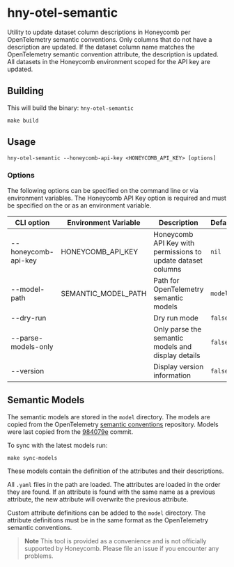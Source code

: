 # hny-otel-semantic

Utility to update dataset column descriptions in Honeycomb per OpenTelemetry
semantic conventions. Only columns that do not have a description are updated.
If the dataset column name matches the OpenTelemetry semantic convention
attribute, the description is updated. All datasets in the Honeycomb environment
scoped for the API key are updated.

## Building

This will build the binary: `hny-otel-semantic` 
```shell
make build
```

## Usage

```shell
hny-otel-semantic --honeycomb-api-key <HONEYCOMB_API_KEY> [options]
```

### Options

The following options can be specified on the command line or via environment
variables. The Honeycomb API Key option is required and must be specified on the
or as an environment variable.

| CLI option              | Environment Variable  | Description                                                    | Default   |
|-------------------------|-----------------------|----------------------------------------------------------------|-----------|
| --honeycomb-api-key     | HONEYCOMB_API_KEY     | Honeycomb API Key with permissions to update dataset columns   | `nil`     |
| --model-path            | SEMANTIC_MODEL_PATH   | Path for OpenTelemetry semantic models                         | `model`   |
| --dry-run               |                       | Dry run mode                                                   | `false`   |
| --parse-models-only     |                       | Only parse the semantic models and display details             | `false`   |
| --version               |                       | Display version information                                    | `false`   |

## Semantic Models

The semantic models are stored in the `model` directory. The models are copied
from the OpenTelemetry [semantic conventions](https://github.com/open-telemetry/semantic-conventions)
repository. Models were last copied from the [984079e](https://github.com/open-telemetry/semantic-conventions/commit/984079ee2b98a5700b139989db9737b044ab40e6)
commit.

To sync with the latest models run:

```shell
make sync-models
```

These models contain the definition of the attributes and their
descriptions.

All `.yaml` files in the path are loaded. The attributes are loaded in the order
they are found. If an attribute is found with the same name as a previous
attribute, the new attribute will overwrite the previous attribute.

Custom attribute definitions can be added to the `model` directory. The
attribute definitions must be in the same format as the OpenTelemetry semantic
conventions.

> **Note**
> This tool is provided as a convenience and is not officially supported by
> Honeycomb. Please file an issue if you encounter any problems.
